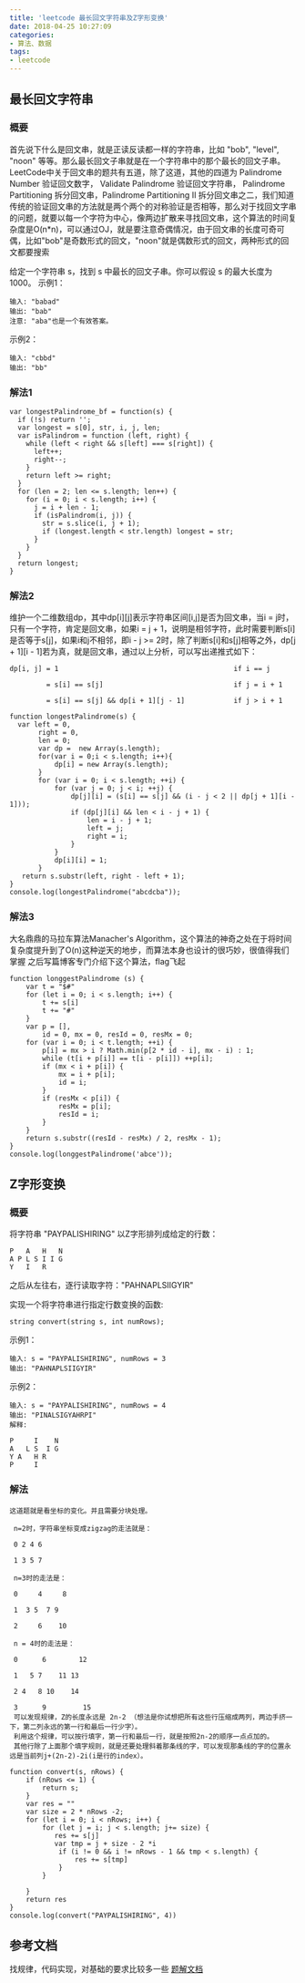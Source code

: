 ```yaml
---
title: 'leetcode 最长回文字符串及Z字形变换'
date: 2018-04-25 10:27:09
categories:
- 算法、数据
tags:
- leetcode
---
```

## 最长回文字符串
### 概要

首先说下什么是回文串，就是正读反读都一样的字符串，比如 "bob", "level", "noon" 等等。那么最长回文子串就是在一个字符串中的那个最长的回文子串。LeetCode中关于回文串的题共有五道，除了这道，其他的四道为 Palindrome Number 验证回文数字， Validate Palindrome 验证回文字符串， Palindrome Partitioning 拆分回文串，Palindrome Partitioning II 拆分回文串之二，我们知道传统的验证回文串的方法就是两个两个的对称验证是否相等，那么对于找回文字串的问题，就要以每一个字符为中心，像两边扩散来寻找回文串，这个算法的时间复杂度是O(n*n)，可以通过OJ，就是要注意奇偶情况，由于回文串的长度可奇可偶，比如"bob"是奇数形式的回文，"noon"就是偶数形式的回文，两种形式的回文都要搜索

给定一个字符串 s，找到 s 中最长的回文子串。你可以假设 s 的最大长度为1000。
示例1：
```
输入: "babad"
输出: "bab"
注意: "aba"也是一个有效答案。
```
示例2：
```
输入: "cbbd"
输出: "bb"
```
### 解法1

```
var longestPalindrome_bf = function(s) {
  if (!s) return '';
  var longest = s[0], str, i, j, len;
  var isPalindrom = function (left, right) {
    while (left < right && s[left] === s[right]) {
      left++;
      right--;
    }
    return left >= right;
  }
  for (len = 2; len <= s.length; len++) {
    for (i = 0; i < s.length; i++) {
      j = i + len - 1;
      if (isPalindrom(i, j)) {
        str = s.slice(i, j + 1);
        if (longest.length < str.length) longest = str;
      }
    }
  }
  return longest;
}
```

### 解法2
维护一个二维数组dp，其中dp[i][j]表示字符串区间[i,j]是否为回文串，当i = j时，只有一个字符，肯定是回文串，如果i = j + 1，说明是相邻字符，此时需要判断s[i]是否等于s[j]，如果i和j不相邻，即i - j >= 2时，除了判断s[i]和s[j]相等之外，dp[j + 1][i - 1]若为真，就是回文串，通过以上分析，可以写出递推式如下：

```
dp[i, j] = 1                                           if i == j

         = s[i] == s[j]                                if j = i + 1

         = s[i] == s[j] && dp[i + 1][j - 1]            if j > i + 1      
```

```
function longestPalindrome(s) {
  var left = 0,
       right = 0,
       len = 0;
       var dp =  new Array(s.length);
       for(var i = 0;i < s.length; i++){  
           dp[i] = new Array(s.length);
       }
       for (var i = 0; i < s.length; ++i) {
           for (var j = 0; j < i; ++j) {
               dp[j][i] = (s[i] == s[j] && (i - j < 2 || dp[j + 1][i - 1]));
               if (dp[j][i] && len < i - j + 1) {
                   len = i - j + 1;
                   left = j;
                   right = i;
               }
           }
           dp[i][i] = 1;
       }
   return s.substr(left, right - left + 1);
}
console.log(longestPalindrome("abcdcba"));
```

### 解法3

大名鼎鼎的马拉车算法Manacher's Algorithm，这个算法的神奇之处在于将时间复杂度提升到了O(n)这种逆天的地步，而算法本身也设计的很巧妙，很值得我们掌握
之后写篇博客专门介绍下这个算法，flag飞起

```
function longgestPalindrome (s) {
    var t = "$#"
    for (let i = 0; i < s.length; i++) {
        t += s[i]
        t += "#"
    }
    var p = [],
        id = 0, mx = 0, resId = 0, resMx = 0;
    for (var i = 0; i < t.length; ++i) {
        p[i] = mx > i ? Math.min(p[2 * id - i], mx - i) : 1;
        while (t[i + p[i]] == t[i - p[i]]) ++p[i];
        if (mx < i + p[i]) {
            mx = i + p[i];
            id = i;
        }
        if (resMx < p[i]) {
            resMx = p[i];
            resId = i;
        }
    }
    return s.substr((resId - resMx) / 2, resMx - 1);
}
console.log(longgestPalindrome('abce'));
```
## Z字形变换
### 概要
将字符串 "PAYPALISHIRING" 以Z字形排列成给定的行数：
```
P   A   H   N
A P L S I I G
Y   I   R
```
之后从左往右，逐行读取字符："PAHNAPLSIIGYIR"

实现一个将字符串进行指定行数变换的函数:
```
string convert(string s, int numRows);
```
示例1：
```
输入: s = "PAYPALISHIRING", numRows = 3
输出: "PAHNAPLSIIGYIR"
```

示例2：
```
输入: s = "PAYPALISHIRING", numRows = 4
输出: "PINALSIGYAHRPI"
解释:

P     I    N
A   L S  I G
Y A   H R
P     I
```

### 解法
```
这道题就是看坐标的变化。并且需要分块处理。

 n=2时，字符串坐标变成zigzag的走法就是：

 0 2 4 6

 1 3 5 7

 n=3时的走法是：

 0     4     8

 1  3 5  7 9

 2     6    10

 n = 4时的走法是：

 0      6        12

 1   5 7    11 13

 2 4   8 10    14

 3      9         15
 可以发现规律，Z的长度永远是 2n-2 （想法是你试想把所有这些行压缩成两列，两边手挤一下，第二列永远的第一行和最后一行少字）。
 利用这个规律，可以按行填字，第一行和最后一行，就是按照2n-2的顺序一点点加的。
 其他行除了上面那个填字规则，就是还要处理斜着那条线的字，可以发现那条线的字的位置永远是当前列j+(2n-2)-2i(i是行的index）。
```

```
function convert(s, nRows) {
    if (nRows <= 1) {
        return s;
    }
    var res = ""
    var size = 2 * nRows -2;
    for (let i = 0; i < nRows; i++) {
        for (let j = i; j < s.length; j+= size) {
           res += s[j]
           var tmp = j + size - 2 *i
            if (i != 0 && i != nRows - 1 && tmp < s.length) {
                res += s[tmp]
            }
        }

    }
    return res
}
console.log(convert("PAYPALISHIRING", 4))
```

## 参考文档
找规律，代码实现，对基础的要求比较多一些
[题解文档](http://www.cnblogs.com/springfor/p/3889414.html)
